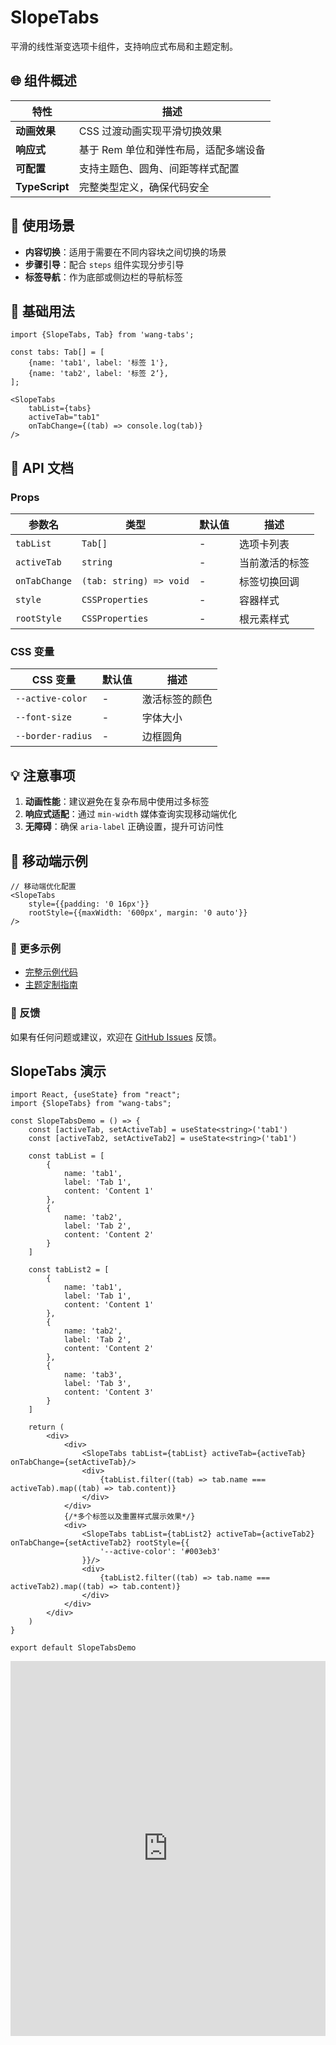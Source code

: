 # SlopeTabs

平滑的线性渐变选项卡组件，支持响应式布局和主题定制。

## 🌐 组件概述

| 特性             | 描述                    |
|----------------|-----------------------|
| **动画效果**       | CSS 过渡动画实现平滑切换效果      |
| **响应式**        | 基于 Rem 单位和弹性布局，适配多端设备 |
| **可配置**        | 支持主题色、圆角、间距等样式配置      |
| **TypeScript** | 完整类型定义，确保代码安全         |

## 📱 使用场景

- **内容切换**：适用于需要在不同内容块之间切换的场景
- **步骤引导**：配合 `steps` 组件实现分步引导
- **标签导航**：作为底部或侧边栏的导航标签

## 🚀 基础用法

```tsx
import {SlopeTabs, Tab} from 'wang-tabs';

const tabs: Tab[] = [
    {name: 'tab1', label: '标签 1'},
    {name: 'tab2', label: '标签 2‘},
];

<SlopeTabs
    tabList={tabs}
    activeTab="tab1"
    onTabChange={(tab) => console.log(tab)}
/>
```


## 📖 API 文档

### Props

| 参数名           | 类型                      | 默认值 | 描述      |
|---------------|-------------------------|-----|---------|
| `tabList`     | `Tab[]`                 | -   | 选项卡列表   |
| `activeTab`   | `string`                | -   | 当前激活的标签 |
| `onTabChange` | `(tab: string) => void` | -   | 标签切换回调  |
| `style`       | `CSSProperties`         | -   | 容器样式    |
| `rootStyle`   | `CSSProperties`         | -   | 根元素样式   |

### CSS 变量

| CSS 变量          | 默认值  | 描述                     |
|-----------------|-------|------------------------|
| `--active-color`  | -     | 激活标签的颜色               |
| `--font-size`     | -     | 字体大小                   |
| `--border-radius` | -     | 边框圆角                 |

## 💡 注意事项

1. **动画性能**：建议避免在复杂布局中使用过多标签
2. **响应式适配**：通过 `min-width` 媒体查询实现移动端优化
3. **无障碍**：确保 `aria-label` 正确设置，提升可访问性

## 📱 移动端示例

```tsx
// 移动端优化配置
<SlopeTabs
    style={{padding: '0 16px'}}
    rootStyle={{maxWidth: '600px', margin: '0 auto'}}
/>
```

### 🚀 更多示例

- [完整示例代码](https://github.com/0418wangweijie/wang-tabs/blob/main/examples/SlopeTabs.tsx)
- [主题定制指南](https://wang-tabs-docs.vercel.app/guide/theme)

### 📢 反馈

如果有任何问题或建议，欢迎在 [GitHub Issues](https://github.com/0418wangweijie/wang-tabs/issues) 反馈。

## SlopeTabs 演示

```tsx
import React, {useState} from "react";
import {SlopeTabs} from "wang-tabs";

const SlopeTabsDemo = () => {
    const [activeTab, setActiveTab] = useState<string>('tab1')
    const [activeTab2, setActiveTab2] = useState<string>('tab1')

    const tabList = [
        {
            name: 'tab1',
            label: 'Tab 1',
            content: 'Content 1'
        },
        {
            name: 'tab2',
            label: 'Tab 2',
            content: 'Content 2'
        }
    ]

    const tabList2 = [
        {
            name: 'tab1',
            label: 'Tab 1',
            content: 'Content 1'
        },
        {
            name: 'tab2',
            label: 'Tab 2',
            content: 'Content 2'
        },
        {
            name: 'tab3',
            label: 'Tab 3',
            content: 'Content 3'
        }
    ]

    return (
        <div>
            <div>
                <SlopeTabs tabList={tabList} activeTab={activeTab} onTabChange={setActiveTab}/>
                <div>
                    {tabList.filter((tab) => tab.name === activeTab).map((tab) => tab.content)}
                </div>
            </div>
            {/*多个标签以及重置样式展示效果*/}
            <div>
                <SlopeTabs tabList={tabList2} activeTab={activeTab2} onTabChange={setActiveTab2} rootStyle={{
                    '--active-color': '#003eb3'
                }}/>
                <div>
                    {tabList2.filter((tab) => tab.name === activeTab2).map((tab) => tab.content)}
                </div>
            </div>
        </div>
    )
}

export default SlopeTabsDemo
```

<iframe
src="http://localhost:6006/iframe.html?globals=viewport%3Amobile&viewMode=story&id=slopetabs--primary"
style="width: 100%; height:600px; border: none"
title="SlopeTabs 演示"
> 
</iframe>

